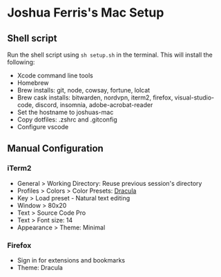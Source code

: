 # Joshua Ferris's Mac Setup

## Shell script

Run the shell script using `sh setup.sh` in the terminal. This will install the following:

* Xcode command line tools
* Homebrew
* Brew installs: git, node, cowsay, fortune, lolcat
* Brew cask installs: bitwarden, nordvpn, iterm2, firefox, visual-studio-code, discord, insomnia, adobe-acrobat-reader
* Set the hostname to joshuas-mac
* Copy dotfiles: .zshrc and .gitconfig
* Configure vscode

## Manual Configuration

### iTerm2

* General > Working Directory: Reuse previous session's directory
* Profiles > Colors > Color Presets: [Dracula](https://draculatheme.com/iterm)
* Key > Load preset - Natural text editing
* Window > 80x20
* Text > Source Code Pro
* Text > Font size: 14
* Appearance > Theme: Minimal

### Firefox

* Sign in for extensions and bookmarks
* Theme: Dracula
